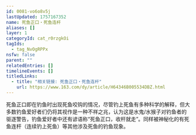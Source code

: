 ```yaml
---
id: 0081-vo6o8v5j
lastUpdated: 1757167352
name: 死鱼正口・死鱼连杆
aliases: []
layer: 1
categoryId: cat_r0rzgkOi
tagIds:
  - tag_NvOgRPPx
nsfw: false
parent: ""
relatedEntries: []
timelineEvents: []
titledLinks:
  - title: "相关链接: 死鱼正口・死鱼连杆"
    url: https://www.163.com/dy/article/H64346B005534DBZ.html
---
```


死鱼正口即在钓鱼时出现死鱼咬钩的情况，尽管钓上死鱼有多种科学的解释，但大多数钓鱼爱好者们仍将其视作是一种不祥之兆，认为这是水鬼/水猴子对钓鱼者的驱逐警告，钓鱼爱好者中还有谚语称“死鱼正口，收杆就走”。同样被神秘化的有死鱼连杆（连续钓上死鱼）等其他涉及死鱼的钓鱼现象。